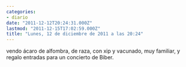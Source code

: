 ```yaml
---
categories:
- diario
date: "2011-12-12T20:24:31.000Z"
lastmod: "2011-12-15T17:02:59.000Z"
title: "Lunes, 12 de diciembre de 2011 a las 20:24"
---
```


vendo ácaro de alfombra, de raza, con xip y vacunado, muy familiar, y regalo entradas para un concierto de Biber.